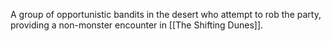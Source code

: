 A group of opportunistic bandits in the desert who attempt to rob the party, providing a non-monster encounter in [[The Shifting Dunes]].